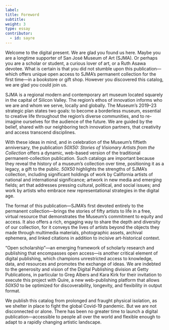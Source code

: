 ```yaml
---
label:
title: Foreword
subtitle:
weight: 3
type: essay
contributor:
  - id: sayre
---
```


Welcome to the digital present. We are glad you found us here. Maybe you are a longtime supporter of San José Museum of Art (SJMA). Or perhaps you are a scholar or student, a curious lover of art, or a Ruth Asawa devotee. What is certain is that you did not stumble upon this publication—which offers unique open access to SJMA’s permanent collection for the first time—in a bookstore or gift shop. However you discovered this catalog, we are glad you could join us.

SJMA is a regional modern and contemporary art museum located squarely in the capital of Silicon Valley. The region’s ethos of innovation informs who we are and whom we serve, locally and globally. The Museum’s 2019–23 strategic plan states two goals: to become a borderless museum, essential to creative life throughout the region’s diverse communities, and to re-imagine ourselves for the audience of the future. We are guided by the belief, shared with our neighboring tech innovation partners, that creativity and access transcend disciplines.

With these ideas in mind, and in celebration of the Museum’s fiftieth anniversary, the publication *50X50: Stories of Visionary Artists from the Collection* offers a dynamic, web-based version of the traditional permanent-collection publication. Such catalogs are important because they reveal the history of a museum’s collection over time, positioning it as a legacy, a gift to the public. *50X50* highlights the strengths of SJMA’s collection, including significant holdings of work by California artists of national and international significance; artwork in new media and emerging fields; art that addresses pressing cultural, political, and social issues; and work by artists who embrace new representational strategies in the digital age.

The format of this publication—SJMA’s first devoted entirely to the permanent collection—brings the stories of fifty artists to life in a free, virtual resource that demonstrates the Museum’s commitment to equity and access. It also offers a rich, engaging way to share the depth and diversity of our collection, for it conveys the lives of artists beyond the objects they made through multimedia materials, photographic assets, archival ephemera, and linked citations in addition to incisive art-historical context.

“Open scholarship”—an emerging framework of scholarly research and publishing that encompasses open access—is another critical element of digital publishing, which champions unrestricted access to knowledge, data, and resources and promotes the exchange of ideas. We are indebted to the generosity and vision of the Digital Publishing division at Getty Publications, in particular to Greg Albers and Kara Kirk for their invitation to execute this project with Quire, a new web-publishing platform that allows *50X50* to be optimized for discoverability, longevity, and flexibility in output format.

We publish this catalog from prolonged and fraught physical isolation, as we shelter in place to fight the global Covid-19 pandemic. But we are not disconnected or alone. There has been no greater time to launch a digital publication—accessible to people all over the world and flexible enough to adapt to a rapidly changing artistic landscape.
